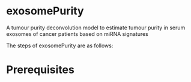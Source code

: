 # exosomePurity
A tumour purity deconvolution model to estimate tumour purity in serum exosomes of cancer patients based on miRNA signatures

The steps of exosomePurity are as follows:


# Prerequisites
